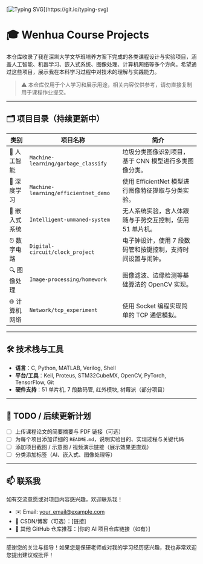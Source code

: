 [![Typing SVG](https://readme-typing-svg.herokuapp.com?font=Fira+Code&weight=3000&duration=2000&pause=750&width=700&lines=Hello!;I+am+interested+in+AI%2C+Deep+Learning%2C+and+Intelligent+Systems.;Welcome+to+my+undergraduate+course+projects!)](https://git.io/typing-svg)

# 🎓 Wenhua Course Projects

本仓库收录了我在深圳大学文华班培养方案下完成的各类课程设计与实验项目，涵盖人工智能、机器学习、嵌入式系统、图像处理、计算机网络等多个方向。希望通过这些项目，展示我在本科学习过程中对技术的理解与实践能力。

> ⚠️ 本仓库仅用于个人学习和展示用途，相关内容仅供参考，请勿直接复制用于课程作业提交。

---

## 🗂 项目目录（持续更新中）

| 类别 | 项目名称 | 简介 |
|------|----------|------|
| 🤖 人工智能 | `Machine-learning/garbage_classify` | 垃圾分类图像识别项目，基于 CNN 模型进行多类图像分类。 |
| 🧠 深度学习 | `Machine-learning/efficientnet_demo` | 使用 EfficientNet 模型进行图像特征提取与分类实验。 |
| 📡 嵌入式系统 | `Intelligent-ummaned-system` | 无人系统实验，含人体跟随与手势交互控制，使用 51 单片机。 |
| ⏰ 数字电路 | `Digital-circuit/clock_project` | 电子钟设计，使用 7 段数码管和按键控制，支持时间设置与闹钟。 |
| 🔍 图像处理 | `Image-processing/homework` | 图像滤波、边缘检测等基础算法的 OpenCV 实现。 |
| 🌐 计算机网络 | `Network/tcp_experiment` | 使用 Socket 编程实现简单的 TCP 通信模拟。 |

---

## 🛠 技术栈与工具

- **语言**：C, Python, MATLAB, Verilog, Shell
- **平台/工具**：Keil, Proteus, STM32CubeMX, OpenCV, PyTorch, TensorFlow, Git
- **硬件支持**：51 单片机, 7 段数码管, 红外模块, 树莓派（部分项目）

---

## 📌 TODO / 后续更新计划

- [ ] 上传课程论文的简要摘要与 PDF 链接（可选）
- [ ] 为每个项目添加详细的 `README.md`，说明实验目的、实现过程与关键代码
- [ ] 添加项目截图 / 示意图 / 视频演示链接（展示效果更直观）
- [ ] 分类添加标签（AI、嵌入式、图像处理等）

---

## 📫 联系我

如有交流意愿或对项目内容感兴趣，欢迎联系我！

- ✉️ Email: your_email@example.com
- 📃 CSDN/博客（可选）：[链接]
- 🔗 其他 GitHub 仓库推荐：[你的 AI 项目仓库链接（如有）]

---

感谢您的关注与指导！如果您是保研老师或对我的学习经历感兴趣，我也非常欢迎您提出建议或批评！


